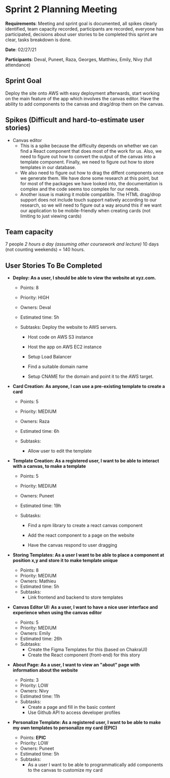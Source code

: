# Sprint 2 Planning Meeting

**Requirements**: Meeting and sprint goal is documented, all spikes clearly identified, team capacity recorded, participants are recorded, everyone has participated, decisions about user stories to be completed this sprint are clear, tasks breakdown is done.

**Date**: 02/27/21

**Participants**: Deval, Puneet, Raza, Georges, Matthieu, Emily, Nivy (full attendance)

## **Sprint Goal**

Deploy the site onto AWS with easy deployment afterwards, start working on the main feature of the app which involves the canvas editor. Have the ability to add components to the canvas and drag/drop them on the canvas.

## **Spikes (Difficult and hard-to-estimate user stories)**

-   Canvas editor
    -   This is a spike because the difficulty depends on whether we can find a React component that does most of the work for us. Also, we need to figure out how to convert the output of the canvas into a template component. Finally, we need to figure out how to store templates in our database.
    -   We also need to figure out how to drag the diffent components once we generate them. We have done some research at this point, but for most of the packages we have looked into, the documentation is complex and the code seems too complex for our needs.
    -   Another issue is making it mobile compatible. The HTML drag/drop support does not include touch support natively according to our research, so we will need to figure out a way around this if we want our application to be mobile-friendly when creating cards (not limiting to just viewing cards)

## **Team capacity**

7 people _2 hours a day (assuming other coursework and lecture)_ 10 days (not counting weekends) = 140 hours.

## **User Stories To Be Completed**

-   **Deploy: As a user, I should be able to view the website at xyz.com.**

    -   Points: 8

    -   Priority: HIGH

    -   Owners: Deval

    -   Estimated time: 5h

    -   Subtasks: Deploy the website to AWS servers.

        -   Host code on AWS S3 instance

        -   Host the app on AWS EC2 instance

        -   Setup Load Balancer

        -   Find a suitable domain name

        -   Setup CNAME for the domain and point it to the AWS target.

-   **Card Creation: As anyone, I can use a pre-existing template to create a card**

    -   Points: 5

    -   Priority: MEDIUM

    -   Owners: Raza

    -   Estimated time: 6h

    -   Subtasks:

        -   Allow user to edit the template

-   **Template Creation: As a registered user, I want to be able to interact with a canvas, to make a template**

    -   Points: 5

    -   Priority: MEDIUM

    -   Owners: Puneet

    -   Estimated time: 19h

    -   Subtasks:

        -   Find a npm library to create a react canvas component

        -   Add the react component to a page on the website

        -   Have the canvas respond to user dragging

-   **Storing Templates: As a user I want to be able to place a component at position x,y and store it to make template unique**

    -   Points: 8
    -   Priority: MEDIUM
    -   Owners: Mathieu
    -   Estimated time: 5h
    -   Subtasks:
        -   Link frontend and backend to store templates

-   **Canvas Editor UI: As a user, I want to have a nice user interface and experience when using the canvas editor**

    -   Points: 5
    -   Priority: MEDIUM
    -   Owners: Emily
    -   Estimated time: 26h
    -   Subtasks:
        -   Create the Figma Templates for this (based on ChakraUI)
        -   Create the React component (front-end) for this story

-   **About Page: As a user, I want to view an "about" page with information about the website**

    -   Points: 3
    -   Priority: LOW
    -   Owners: Nivy
    -   Estimated time: 11h
    -   Subtasks:
        -   Create a page and fill in the basic content
        -   Use Github API to access developer profiles

-   **Personalize Template: As a registered user, I want to be able to make my own templates to personalize my card (EPIC)**

    -   Points: **EPIC**
    -   Priority: LOW
    -   Owners: Puneet
    -   Estimated time: 5h
    -   Subtasks:
        -   As a user I want to be able to programmatically add components to the canvas to customize my card
